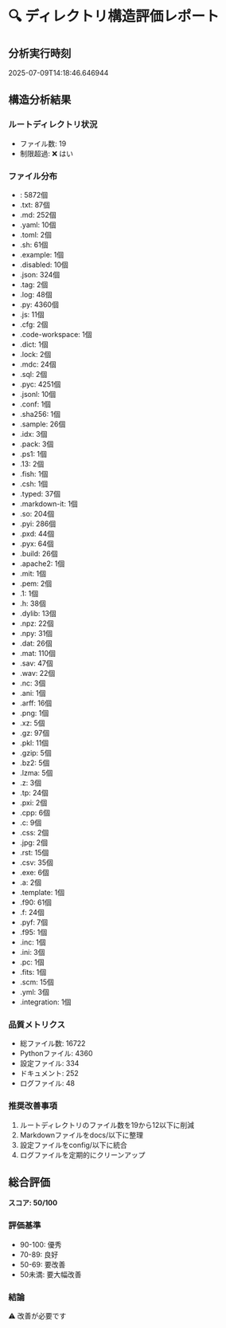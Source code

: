 
# 🔍 ディレクトリ構造評価レポート

## 分析実行時刻
2025-07-09T14:18:46.646944

## 構造分析結果

### ルートディレクトリ状況
- ファイル数: 19
- 制限超過: ❌ はい

### ファイル分布
- : 5872個
- .txt: 87個
- .md: 252個
- .yaml: 10個
- .toml: 2個
- .sh: 61個
- .example: 1個
- .disabled: 10個
- .json: 324個
- .tag: 2個
- .log: 48個
- .py: 4360個
- .js: 11個
- .cfg: 2個
- .code-workspace: 1個
- .dict: 1個
- .lock: 2個
- .mdc: 24個
- .sql: 2個
- .pyc: 4251個
- .jsonl: 10個
- .conf: 1個
- .sha256: 1個
- .sample: 26個
- .idx: 3個
- .pack: 3個
- .ps1: 1個
- .13: 2個
- .fish: 1個
- .csh: 1個
- .typed: 37個
- .markdown-it: 1個
- .so: 204個
- .pyi: 286個
- .pxd: 44個
- .pyx: 64個
- .build: 26個
- .apache2: 1個
- .mit: 1個
- .pem: 2個
- .1: 1個
- .h: 38個
- .dylib: 13個
- .npz: 22個
- .npy: 31個
- .dat: 26個
- .mat: 110個
- .sav: 47個
- .wav: 22個
- .nc: 3個
- .ani: 1個
- .arff: 16個
- .png: 1個
- .xz: 5個
- .gz: 97個
- .pkl: 11個
- .gzip: 5個
- .bz2: 5個
- .lzma: 5個
- .z: 3個
- .tp: 24個
- .pxi: 2個
- .cpp: 6個
- .c: 9個
- .css: 2個
- .jpg: 2個
- .rst: 15個
- .csv: 35個
- .exe: 6個
- .a: 2個
- .template: 1個
- .f90: 61個
- .f: 24個
- .pyf: 7個
- .f95: 1個
- .inc: 1個
- .ini: 3個
- .pc: 1個
- .fits: 1個
- .scm: 15個
- .yml: 3個
- .integration: 1個

### 品質メトリクス
- 総ファイル数: 16722
- Pythonファイル: 4360
- 設定ファイル: 334
- ドキュメント: 252
- ログファイル: 48

### 推奨改善事項
1. ルートディレクトリのファイル数を19から12以下に削減
2. Markdownファイルをdocs/以下に整理
3. 設定ファイルをconfig/以下に統合
4. ログファイルを定期的にクリーンアップ

## 総合評価
**スコア: 50/100**

### 評価基準
- 90-100: 優秀
- 70-89: 良好
- 50-69: 要改善
- 50未満: 要大幅改善

### 結論
⚠️ 改善が必要です
